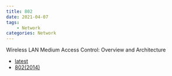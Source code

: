 ```yaml
---
title: 802
date: 2021-04-07
tags:
	- Network
categories: Network
---
```


Wireless LAN Medium Access Control: Overview and Architecture

<!--more-->

* <a href="latest" target="manual">latest</a>
* <a href="802-2014.pdf" target="manual">802(2014)</a>
